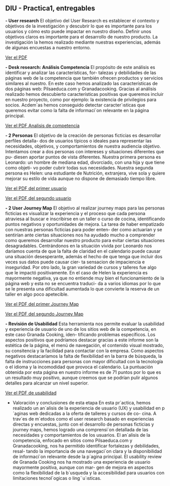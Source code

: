 ## DIU - Practica1, entregables

**- User research**
El objetivo del User Research es establecer el contexto y objetivos de la
investigación y descubrir lo que es importante para los usuarios y cómo esto
puede impactar en nuestro diseño. Definir unos objetivos claros es importante
para el desarrollo de nuestro producto.
La investigación la hemos realizado mediante nuestras experiencias, además
de algunas encuestas a nuestro entorno.

  [Ver el PDF](UserResearch.pdf)


**- Desk research: Análisis Competencia**
El propósito de este análisis es identificar y analizar las características, for-
talezas y debilidades de las páginas web de la competencia que también ofrecen
productos y servicios similares al nuestro. En este caso hemos analizado las
características de dos páginas web: Pilsaeduca.com y Granadacooking. Gracias
al análisis realizado hemos descubierto características positivas que queremos
incluir en nuestro proyecto, como por ejemplo: la existencia de privilegios para
socios. Acdem´as hemos conseguido detectar caracter´ısticas que queremos evitar
como la falta de informaci´on relevante en la página principal.

  [Ver el PDF Analisis de competencia](CompetitorAnalysisis.pdf)

**- 2 Personas**
El objetivo de la creación de personas ficticias es desarrollar perfiles detalla-
dos de usuarios típicos o ideales para representar las necesidades, objetivos, y
comportamientos de nuestra audiencia objetivo.
Intentamos crear a dos personas con intereses y situaciones diferentes que pu-
diesen aportar puntos de vista diferentes. Nuestra primera persona es Leonardo:
un hombre de mediana edad, divorciado, con una hija y que tiene como objeti-
vo poder cubrir todas sus necesidades. Nuestra segunda persona es Helen: una
estudiante de Nutrición, extranjera, vive sola y quiere mejorar su estilo de vida
aunque no dispone de demasiado tiempo libre.

  [Ver el PDF del primer usuario](User1.pdf)
  
  [Ver el PDF del segundo usuario](User2.pdf)

**- 2 User Journey Map**
El objetivo al realizar journey maps para las personas ficticias es visualizar
la experiencia y el proceso que cada persona atraviesa al buscar e inscribirse en
un taller o curso de cocina, identificando puntos negativos y oportunidades de
mejora.
La tarea de haber empatizado con nuestras personas ficticias para poder enten-
der como actuarían y se sentirían ante ciertas situaciones nos ha ayudado mucho
a comprender como queremos desarrollar nuestro producto para evitar ciertas
situaciones desagradables.
Centrándonos en la situación vivida por Leonardo nos daríamos cuenta de que
la falta de claridad en el calendario puede causar una situación desesperante,
además el hecho de que tenga que incluir dos veces sus datos puede causar cier-
ta sensacion de impaciencia e inseguridad. Por otro lado, la gran variedad de
cursos y talleres fue algo que le impactó positivamente.
En el caso de Helen la experiencia es mayormente negativa, ya que no entiende
muy bien el funcionamiento de la página web y esta no se encuentra traduci-
da a varios idiomas por lo que se le presenta una dificultad aumentada lo que
convierte la reserva de un taller en algo poco apetecible.

  [Ver el PDF del primer Journey Map](User1JourneyMap.pdf)
  
  [Ver el PDF del segundo Journey Map](User2JourneyMap.pdf)

**- Revisión de Usabilidad** 
Esta herramienta nos permite evaluar la usabilidad y experiencia de usuario
de uno de los sitios web de la competencia, en este caso Granada Cooking, iden-
tificando problemas específicos. Los aspectos positivos que podríamos destacar
gracias a este informe son la estética de la página, el menú de navegación, el
contenido visual mostrado, su consitencia y la facilidad para contactar con la
empresa.
Como aspectos negativos destacaríamos la falta de flexibilidad en la barra de
búsqueda, la falta de instrucciones para personas con mayor dificultad con la
tecnología o el idioma y la incomodidad que provoca el calendario.
La puntuación obtenida por esta página en nuestro informe es de 71 puntos
por lo que es un resultado muy positivo, aunque creemos que se podrían pulir
algunos detalles para alcanzar un nivel superior.

  [Ver el PDF de usabilidad](Usability-review.pdf)


- Valoración y conclusiones de esta etapa
En esta pr´actica, hemos realizado un an´alisis de la experiencia de usuario
(UX) y usabilidad en p´aginas web dedicadas a la oferta de talleres y cursos de co-
cina. A trav´es de m´etodos como el user research basado en experiencias directas
y encuestas, junto con el desarrollo de personas ficticias y journey maps, hemos
logrado una comprensi´on detallada de las necesidades y comportamientos de los
usuarios. El an´alisis de la competencia, enfocado en sitios como Pilsaeduca.com
y Granadacooking, nos ha permitido identificar fortalezas y debilidades, resal-
tando la importancia de una navegaci´on clara y la disponibilidad de informaci´on
relevante desde la p´agina principal. El usability review de Granada Cooking nos
ha mostrado una experiencia de usuario mayormente positiva, aunque con mar-
gen de mejora en aspectos como la flexibilidad de la b´usqueda y la accesibilidad
para usuarios con limitaciones tecnol´ogicas o ling¨u´ısticas.
